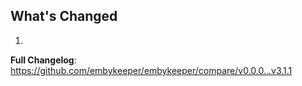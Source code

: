 ## What's Changed

1.

**Full Changelog**: https://github.com/embykeeper/embykeeper/compare/v0.0.0...v3.1.1
